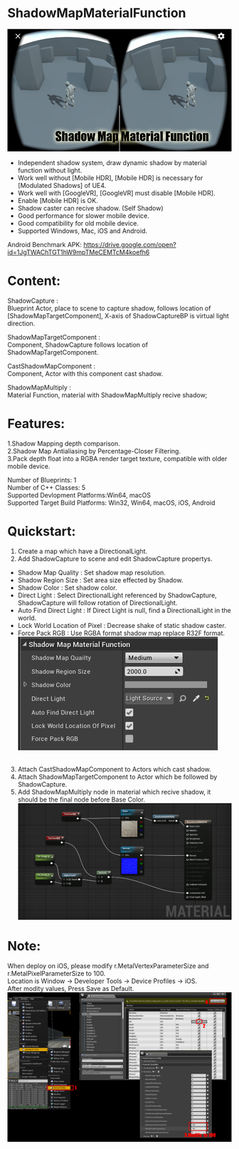 # ShadowMapMaterialFunction
![image](https://github.com/quickzero/ShadowMapMaterialFunctionExample/blob/master/Featured%20Image_01.jpg)

* Independent shadow system, draw dynamic shadow by material function without light.
* Work well without [Mobile HDR], [Mobile HDR] is necessary for [Modulated Shadows] of UE4.
* Work well with [GoogleVR], [GoogleVR] must disable [Mobile HDR].
* Enable [Mobile HDR] is OK.
* Shadow caster can recive shadow. (Self Shadow)
* Good performance for slower mobile device.
* Good compatibility for old mobile device.
* Supported Windows, Mac, iOS and Android.

Android Benchmark APK:
https://drive.google.com/open?id=1JgTWAChTGT1hW9mpTMeCEMTcM4koefh6

# Content:
ShadowCapture :<br>
Blueprint Actor, place to scene to capture shadow, follows location of [ShadowMapTargetComponent], X-axis of ShadowCaptureBP is virtual light direction.

ShadowMapTargetComponent :<br>
Component, ShadowCapture follows location of ShadowMapTargetComponent.

CastShadowMapComponent :<br>
Component, Actor with this component cast shadow.

ShadowMapMultiply :<br>
Material Function, material with ShadowMapMultiply recive shadow;

# Features:
1.Shadow Mapping depth comparison.<br>
2.Shadow Map Antialiasing by Percentage-Closer Filtering.<br>
3.Pack depth float into a RGBA render target texture, compatible with older mobile device.<br>

Number of Blueprints: 1<br>
Number of C++ Classes: 5<br>
Supported Devlopment Platforms:Win64, macOS<br>
Supported Target Build Platforms: Win32, Win64, macOS, iOS, Android<br>

# Quickstart:
1. Create a map which have a DirectionalLight.
2. Add ShadowCapture to scene and edit ShadowCapture propertys.
* Shadow Map Quality : Set shadow map resolution.
* Shadow Region Size : Set area size effected by Shadow.
* Shadow Color : Set shadow color.
* Direct Light : Select DirectionalLight referenced by ShadowCapture, ShadowCapture will follow rotation of DirectionalLight.
* Auto Find Direct Light : If Direct Light is null, find a DirectionalLight in the world.
* Lock World Location of Pixel : Decrease shake of static shadow caster.
* Force Pack RGB : Use RGBA format shadow map replace R32F format.<br>
![image](https://github.com/quickzero/ShadowMapMaterialFunctionExample/blob/master/ShadowCaptureParameter.jpg)
<br><br>

3. Attach CastShadowMapComponent to Actors which cast shadow.
4. Attach ShadowMapTargetComponent to Actor which be followed by ShadowCapture.
5. Add ShadowMapMultiply node in material which recive shadow, it should be the final node before Base Color.
![image](https://github.com/quickzero/ShadowMapMaterialFunctionExample/blob/master/MaterialEditor.jpg)

# Note:
When deploy on iOS, please modify r.MetalVertexParameterSize and r.MetalPixelParameterSize to 100.<br>
Location is Window -> Developer Tools -> Device Profiles -> iOS.<br>
After modity values, Press Save as Default.<br>
![image](https://github.com/quickzero/ShadowMapMaterialFunctionExample/blob/master/Note_01.jpg)


